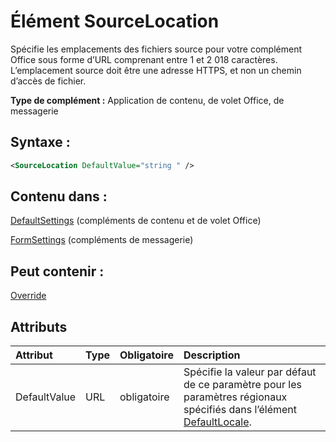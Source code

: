 
# <a name="sourcelocation-element"></a>Élément SourceLocation
Spécifie les emplacements des fichiers source pour votre complément Office sous forme d’URL comprenant entre 1 et 2 018 caractères. L’emplacement source doit être une adresse HTTPS, et non un chemin d’accès de fichier.

 **Type de complément :** Application de contenu, de volet Office, de messagerie


## <a name="syntax:"></a>Syntaxe :


```XML
<SourceLocation DefaultValue="string " />
```


## <a name="contained-in:"></a>Contenu dans :

[DefaultSettings](../../reference/manifest/defaultsettings.md) (compléments de contenu et de volet Office)

[FormSettings](../../reference/manifest/formsettings.md) (compléments de messagerie)


## <a name="can-contain:"></a>Peut contenir :

[Override](../../reference/manifest/override.md)


## <a name="attributes"></a>Attributs



|**Attribut**|**Type**|**Obligatoire**|**Description**|
|:-----|:-----|:-----|:-----|
|DefaultValue|URL|obligatoire|Spécifie la valeur par défaut de ce paramètre pour les paramètres régionaux spécifiés dans l’élément [DefaultLocale](../../reference/manifest/defaultlocale.md).|
